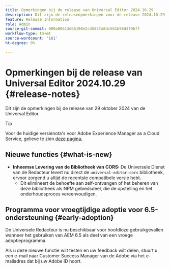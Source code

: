 ```yaml
---
title: Opmerkingen bij de release van Universal Editor 2024.10.29
description: Dit zijn de releaseopmerkingen voor de release 2024.10.29 van de Universal Editor.
feature: Release Information
role: Admin
source-git-commit: 089a00613d66190e2c4585fa8dc561b98d3f9bff
workflow-type: tm+mt
source-wordcount: '161'
ht-degree: 0%

---
```



# Opmerkingen bij de release van Universal Editor 2024.10.29 {#release-notes}

Dit zijn de opmerkingen bij de release van 29 oktober 2024 van de Universal Editor.

>[!TIP]
>
>Voor de huidige versienota&#39;s voor Adobe Experience Manager as a Cloud Service, gelieve te zien [ deze pagina.](/help/release-notes/release-notes-cloud/release-notes-current.md)

## Nieuwe functies {#what-is-new}

* **Inheemse Levering van de Bibliotheek van CORS:** De Universele Dienst van de Redacteur levert nu direct de `universal-editor-cors` bibliotheek, ervoor zorgend u altijd de recentste compatibele versie hebt.
   * Dit elimineert de behoefte aan zelf-ontvangen of het beheren van deze bibliotheek als NPM gebiedsdeel, die de opstelling en het onderhoudsproces vereenvoudigen.

## Programma voor vroegtijdige adoptie voor 6.5-ondersteuning {#early-adoption}

De Universele Redacteur is nu beschikbaar voor hoofdloze gebruikgevallen wanneer het gebruiken van AEM 6.5 als deel van een vroege adoptieprogramma.

Als u deze nieuwe functie wilt testen en uw feedback wilt delen, stuurt u een e-mail naar Customer Success Manager van de Adobe via het e-mailadres dat bij uw Adobe ID hoort.
